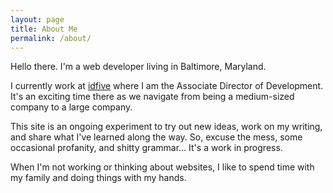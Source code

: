 ```yaml
---
layout: page
title: About Me
permalink: /about/
---
```


Hello there. I'm a web developer living in Baltimore, Maryland. 

I currently work at [idfive](http://idfive.com) where I am the Associate Director of Development. It's an exciting time there as we navigate from being a medium-sized company to a large company. 

This site is an ongoing experiment to try out new ideas, work on my writing, and share what I've learned along the way. So, excuse the mess, some occasional profanity, and shitty grammar... It's a work in progress.

When I'm not working or thinking about websites, I like to spend time with my family and doing things with my hands.  